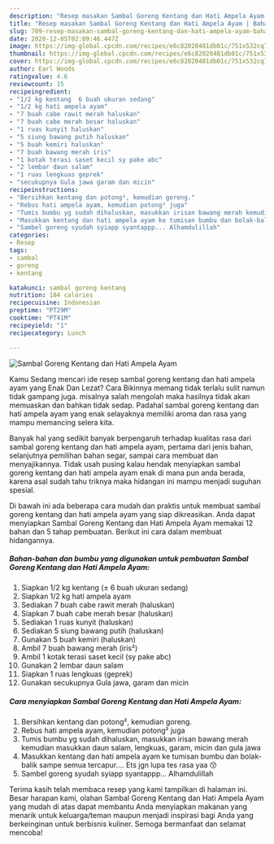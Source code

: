 ```yaml
---
description: "Resep masakan Sambal Goreng Kentang dan Hati Ampela Ayam | Bahan Membuat Sambal Goreng Kentang dan Hati Ampela Ayam Yang Mudah Dan Praktis"
title: "Resep masakan Sambal Goreng Kentang dan Hati Ampela Ayam | Bahan Membuat Sambal Goreng Kentang dan Hati Ampela Ayam Yang Mudah Dan Praktis"
slug: 709-resep-masakan-sambal-goreng-kentang-dan-hati-ampela-ayam-bahan-membuat-sambal-goreng-kentang-dan-hati-ampela-ayam-yang-mudah-dan-praktis
date: 2020-12-05T02:09:46.447Z
image: https://img-global.cpcdn.com/recipes/e6c82020481db01c/751x532cq70/sambal-goreng-kentang-dan-hati-ampela-ayam-foto-resep-utama.jpg
thumbnail: https://img-global.cpcdn.com/recipes/e6c82020481db01c/751x532cq70/sambal-goreng-kentang-dan-hati-ampela-ayam-foto-resep-utama.jpg
cover: https://img-global.cpcdn.com/recipes/e6c82020481db01c/751x532cq70/sambal-goreng-kentang-dan-hati-ampela-ayam-foto-resep-utama.jpg
author: Earl Woods
ratingvalue: 4.6
reviewcount: 15
recipeingredient:
- "1/2 kg kentang  6 buah ukuran sedang"
- "1/2 kg hati ampela ayam"
- "7 buah cabe rawit merah haluskan"
- "7 buah cabe merah besar haluskan"
- "1 ruas kunyit haluskan"
- "5 siung bawang putih haluskan"
- "5 buah kemiri haluskan"
- "7 buah bawang merah iris"
- "1 kotak terasi saset kecil sy pake abc"
- "2 lembar daun salam"
- "1 ruas lengkuas geprek"
- "secukupnya Gula jawa garam dan micin"
recipeinstructions:
- "Bersihkan kentang dan potong², kemudian goreng."
- "Rebus hati ampela ayam, kemudian potong² juga"
- "Tumis bumbu yg sudah dihaluskan, masukkan irisan bawang merah kemudian masukkan daun salam, lengkuas, garam, micin dan gula jawa"
- "Masukkan kentang dan hati ampela ayam ke tumisan bumbu dan bolak-balik sampe semua tercapur.... Ets jgn lupa tes rasa yaa 😚"
- "Sambel goreng syudah syiapp syantappp... Alhamdulillah"
categories:
- Resep
tags:
- sambal
- goreng
- kentang

katakunci: sambal goreng kentang 
nutrition: 184 calories
recipecuisine: Indonesian
preptime: "PT29M"
cooktime: "PT41M"
recipeyield: "1"
recipecategory: Lunch

---
```



![Sambal Goreng Kentang dan Hati Ampela Ayam](https://img-global.cpcdn.com/recipes/e6c82020481db01c/751x532cq70/sambal-goreng-kentang-dan-hati-ampela-ayam-foto-resep-utama.jpg)

Kamu Sedang mencari ide resep sambal goreng kentang dan hati ampela ayam yang Enak Dan Lezat? Cara Bikinnya memang tidak terlalu sulit namun tidak gampang juga. misalnya salah mengolah maka hasilnya tidak akan memuaskan dan bahkan tidak sedap. Padahal sambal goreng kentang dan hati ampela ayam yang enak selayaknya memiliki aroma dan rasa yang mampu memancing selera kita.

Banyak hal yang sedikit banyak berpengaruh terhadap kualitas rasa dari sambal goreng kentang dan hati ampela ayam, pertama dari jenis bahan, selanjutnya pemilihan bahan segar, sampai cara membuat dan menyajikannya. Tidak usah pusing kalau hendak menyiapkan sambal goreng kentang dan hati ampela ayam enak di mana pun anda berada, karena asal sudah tahu triknya maka hidangan ini mampu menjadi suguhan spesial.




Di bawah ini ada beberapa cara mudah dan praktis untuk membuat sambal goreng kentang dan hati ampela ayam yang siap dikreasikan. Anda dapat menyiapkan Sambal Goreng Kentang dan Hati Ampela Ayam memakai 12 bahan dan 5 tahap pembuatan. Berikut ini cara dalam membuat hidangannya.

<!--inarticleads1-->

##### Bahan-bahan dan bumbu yang digunakan untuk pembuatan Sambal Goreng Kentang dan Hati Ampela Ayam:

1. Siapkan 1/2 kg kentang (± 6 buah ukuran sedang)
1. Siapkan 1/2 kg hati ampela ayam
1. Sediakan 7 buah cabe rawit merah (haluskan)
1. Siapkan 7 buah cabe merah besar (haluskan)
1. Sediakan 1 ruas kunyit (haluskan)
1. Sediakan 5 siung bawang putih (haluskan)
1. Gunakan 5 buah kemiri (haluskan)
1. Ambil 7 buah bawang merah (iris²)
1. Ambil 1 kotak terasi saset kecil (sy pake abc)
1. Gunakan 2 lembar daun salam
1. Siapkan 1 ruas lengkuas (geprek)
1. Gunakan secukupnya Gula jawa, garam dan micin




<!--inarticleads2-->

##### Cara menyiapkan Sambal Goreng Kentang dan Hati Ampela Ayam:

1. Bersihkan kentang dan potong², kemudian goreng.
1. Rebus hati ampela ayam, kemudian potong² juga
1. Tumis bumbu yg sudah dihaluskan, masukkan irisan bawang merah kemudian masukkan daun salam, lengkuas, garam, micin dan gula jawa
1. Masukkan kentang dan hati ampela ayam ke tumisan bumbu dan bolak-balik sampe semua tercapur.... Ets jgn lupa tes rasa yaa 😚
1. Sambel goreng syudah syiapp syantappp... Alhamdulillah




Terima kasih telah membaca resep yang kami tampilkan di halaman ini. Besar harapan kami, olahan Sambal Goreng Kentang dan Hati Ampela Ayam yang mudah di atas dapat membantu Anda menyiapkan makanan yang menarik untuk keluarga/teman maupun menjadi inspirasi bagi Anda yang berkeinginan untuk berbisnis kuliner. Semoga bermanfaat dan selamat mencoba!
